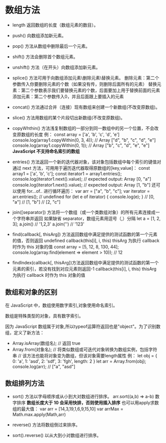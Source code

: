 # 数组方法

- length 返回数组的长度（数组元素的数目）。
- push() 向数组添加新元素。
- pop() 方法从数组中删除最后一个元素。
- shift() 方法会删除首个数组元素。
- unshift() 方法（在开头）向数组添加新元素。
- splice() 方法可用于向数组添加元素\删除元素\替换元素。
  删除元素：第二个参数传入你要删除元素的个数（如果没有传，则删除后面所有的元素）
  替换元素：第二个参数表示我们要替换元素的个数，后面要加上用于替换前面的元素
  添加元素：第二个参数传入0，并且后面跟上要插入的元素

- concat() 方法通过合并（连接）现有数组来创建一个新数组(不改变原数组)。
- slice() 方法用数组的某个片段切出新数组(不改变原数组)。
- copyWhthin() 方法浅复制数组的一部分到同一数组中的另一个位置，不会改变原数组的长度
例：
const array = ['a', 'b', 'c', 'd', 'e']
console.log(array1.copyWithin(0, 3, 4)); //  Array ["d", "b", "c", "d", "e"]
console.log(array1.copyWithin(0, 1)); // Array ["b", "c", "d", "e", "e"]
**JavaScript 不支持命名索引的数组**

- entries() 方法返回一个新的迭代器对象，该对象包括数组中每个索引的键值对
通过 next 方法，可用用于遍历迭代器取得原数组的[key,value]：
const array1 = ['a', 'b', 'c'];
const iterator1 = array1.entries();
console.log(iterator1.next().value); // expected output: Array [0, "a"]
console.log(iterator1.next().value); // expected output: Array [1, "b"]
还可以使用 for...of.. 进行循环遍历：
var arr = ["a", "b", "c"];
var iterator = arr.entries(); // undefined
for (let e of iterator) {
    console.log(e);
}
// [0, "a"]
// [1, "b"]
// [2, "c"]

- join([separator]) 方法将一个数组（或一个类数组对象）的所有元素连接成一个字符串并返回
如果缺省 separator，数组元素用逗号（,）分隔
let a = [1, 2, 3];
a.join() // '1,2,3'
a.join('') // '123'

- find(callback[, thisArg])  方法返回数组中满足提供的测试函数的第一个元素的值，否则返回 undefined
callback(this[i], i, this)  thisArg 为执行 callback 时作为 this 对象的值
const array = [5, 12, 8, 130, 44];
console.log(array.find(element => element > 10)); // 12

- findIndex(callback[, thisArg])方法返回数组中满足提供的测试函数的第一个元素的索引，若没有找到对应元素则返回-1
callback(this[i], i, this)  thisArg 为执行 callback 时作为 this 对象的值

## 数组和对象的区别

在 JavaScript 中，数组使用数字索引,对象使用命名索引。

数组是特殊类型的对象，具有数字索引。

因为 JavaScript 数组属于对象,所以typeof运算符返回也是"object"。为了识别数组，定义了新方法：

- Array.isArray(数组名);     // 返回 true
- Array.from(对象名); // 将类似数组或可迭代对象转换为数组实例，包括字符串
// 该方法也能将对象变为数组，但该对象需要length属性
例：
let obj = {
  0: 'a',
  1: 'asd',
  2: 'sdf',
  3: 'fgh',
  length: 2
}
let arr = Array.from(obj);
console.log(arr); // ["a", "asd"]

## 数组排列方法

- sort() 方法以字母顺序或从小到大对数组进行排序。  arr.sort((a,b) => a-b) 数字排序
**数组长度大于 10 会采用快排，否则使用插入排序**
也可以用apply求数组的最大值：
  var arr = [14,3,19,1,6,9,15,10]
  var arrMax = Math.max.apply(Math,arr)

- reverse() 方法将数组倒过来排序。
- sort().reverse() 以从大到小对数组进行排序。
